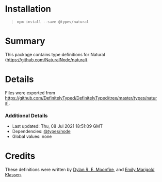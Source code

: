 # Installation
> `npm install --save @types/natural`

# Summary
This package contains type definitions for Natural (https://github.com/NaturalNode/natural).

# Details
Files were exported from https://github.com/DefinitelyTyped/DefinitelyTyped/tree/master/types/natural.

### Additional Details
 * Last updated: Thu, 08 Jul 2021 18:51:09 GMT
 * Dependencies: [@types/node](https://npmjs.com/package/@types/node)
 * Global values: none

# Credits
These definitions were written by [Dylan R. E. Moonfire](https://github.com/dmoonfire), and [Emily Marigold Klassen](https://github.com/forivall).
